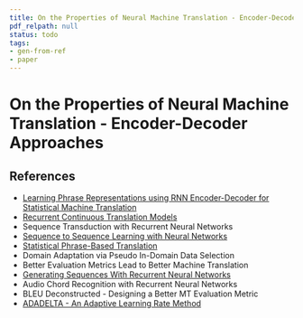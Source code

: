 ```yaml
---
title: On the Properties of Neural Machine Translation - Encoder-Decoder Approaches
pdf_relpath: null
status: todo
tags:
- gen-from-ref
- paper
---
```


# On the Properties of Neural Machine Translation - Encoder-Decoder Approaches

## References

- [Learning Phrase Representations using RNN Encoder-Decoder for Statistical Machine Translation](./learning-phrase-representations-using-rnn-encoder-decoder-for-statistical-machine-translation.md)
- [Recurrent Continuous Translation Models](./recurrent-continuous-translation-models.md)
- Sequence Transduction with Recurrent Neural Networks
- [Sequence to Sequence Learning with Neural Networks](./sequence-to-sequence-learning-with-neural-networks.md)
- [Statistical Phrase-Based Translation](./statistical-phrase-based-translation.md)
- Domain Adaptation via Pseudo In-Domain Data Selection
- Better Evaluation Metrics Lead to Better Machine Translation
- [Generating Sequences With Recurrent Neural Networks](./generating-sequences-with-recurrent-neural-networks.md)
- Audio Chord Recognition with Recurrent Neural Networks
- BLEU Deconstructed - Designing a Better MT Evaluation Metric
- [ADADELTA - An Adaptive Learning Rate Method](./adadelta-an-adaptive-learning-rate-method.md)
